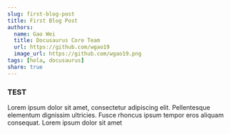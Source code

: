 ```yaml
---  
slug: first-blog-post    
title: First Blog Post    
authors:    
  name: Gao Wei    
  title: Docusaurus Core Team    
  url: https://github.com/wgao19    
  image_url: https://github.com/wgao19.png    
tags: [hola, docusaurus]    
share: true  
---  
```

  
### TEST    
    
Lorem ipsum dolor sit amet, consectetur adipiscing elit. Pellentesque elementum dignissim ultricies. Fusce rhoncus ipsum tempor eros aliquam consequat. Lorem ipsum dolor sit amet    
